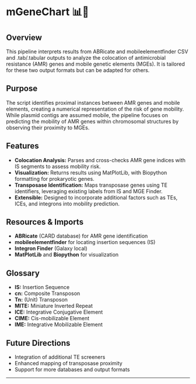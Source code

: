 # mGeneChart 📊🧫

## Overview 

This pipeline interprets results from ABRicate and mobileelementfinder CSV and .tab/.tabular outputs to analyze the colocation of antimicrobial resistance (AMR) genes and mobile genetic elements (MGEs). It is tailored for these two output formats but can be adapted for others.

## Purpose

The script identifies proximal instances between AMR genes and mobile elements, creating a numerical representation of the risk of gene mobility. While plasmid contigs are assumed mobile, the pipeline focuses on predicting the mobility of AMR genes within chromosomal structures by observing their proximity to MGEs.




## Features

- **Colocation Analysis:** Parses and cross-checks AMR gene indices with IS segments to assess mobility risk.
- **Visualization:** Returns results using MatPlotLib, with Biopython formatting for prokaryotic genes.
- **Transposase Identification:** Maps transposase genes using TE identifiers, leveraging existing labels from IS and MGE Finder.
- **Extensible:** Designed to incorporate additional factors such as TEs, ICEs, and integrons into mobility prediction.

## Resources & Imports

- **ABRicate** (CARD database) for AMR gene identification
- **mobileelementfinder** for locating insertion sequences (IS)
- **Integron Finder** (Galaxy local)
- **MatPlotLib** and **Biopython** for visualization

## Glossary

- **IS:** Insertion Sequence
- **cn:** Composite Transposon
- **Tn:** (Unit) Transposon
- **MITE:** Miniature Inverted Repeat
- **ICE:** Integrative Conjugative Element
- **CIME:** Cis-mobilizable Element
- **IME:** Integrative Mobilizable Element

## Future Directions

- Integration of additional TE screeners
- Enhanced mapping of transposase proximity
- Support for more databases and output formats

---
